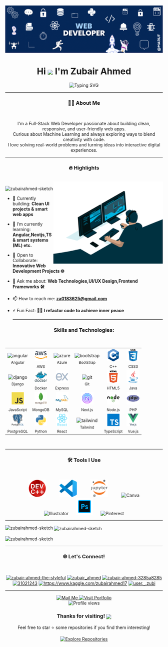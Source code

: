 ![logo](https://github.com/zubairahmed-sketch/zubairahmed-sketch/blob/main/Github_banner_gif.gif)
<h1 align="center">
  Hi <img src="https://media.tenor.com/nebZyl8oN7IAAAAi/wave-hello.gif" width="40px" style="vertical-align:middle;"/> I'm Zubair Ahmed
</h1>


<div align="center">
  <img src="https://readme-typing-svg.demolab.com?font=Fira+Code&size=28&pause=1000&color=00FFAA&center=true&vCenter=true&width=600&lines=Full+Stack+Web+Developer;ML+Enthusiast%7C+Code.+Learn.+Predict.;UI%2FUX+Designer%7C+Clean+Code+Advocate;Open+Source+Contributor" alt="Typing SVG" />
</div>


---

<h3 align="center">👨‍💻 About Me</h3>

<br>

<p align="center">
  I'm a Full-Stack Web Developer passionate about building clean, responsive, and user-friendly web apps.<br>
  Curious about Machine Learning and always exploring ways to blend creativity with code.<br>
  I love solving real-world problems and turning ideas into interactive digital experiences.
</p>


---

<h3 align="center">🔥 Highlights</h3>

<br>

<img align="right" alt="coding" width="350" src="https://github.com/zubairahmed-sketch/zubairahmed-sketch/blob/main/coding_gif.gif?raw=true">

<p align="left"> <img src="https://komarev.com/ghpvc/?username=zubairahmed-sketch&label=Profile%20views&color=0e75b6&style=flat" alt="zubairahmed-sketch" /> </p>

- 🔭 Currently building: **Clean UI projects & smart web apps** 

- 🌱 I’m currently learning: **Angular,Nextjs,TS & smart systems (ML) etc.**

- 👯 Open to Collaborate: **Innovative Web Development Projects 🌐**

- 💬 Ask me about: **Web Technologies,UI/UX Design,Frontend Frameworks 🛠️**

- 📫 How to reach me: **za0183625@gmail.com**

- ⚡ Fun Fact: **🧘‍♂️ I refactor code to achieve inner peace**

  ---

<h3 align="center">Skills and Technologies:</h3><br>
<table align="center">
  <tr>
    <td align="center"><img src="https://angular.io/assets/images/logos/angular/angular.svg" alt="angular" width="40" height="40"/><br><sub>Angular</sub></td>
    <td align="center"><img src="https://raw.githubusercontent.com/devicons/devicon/master/icons/amazonwebservices/amazonwebservices-original-wordmark.svg" alt="aws" width="40" height="40"/><br><sub>AWS</sub></td>
    <td align="center"><img src="https://www.vectorlogo.zone/logos/microsoft_azure/microsoft_azure-icon.svg" alt="azure" width="40" height="40"/><br><sub>Azure</sub></td>
    <td align="center"><img src="https://cdn.worldvectorlogo.com/logos/bootstrap-5-1.svg" alt="bootstrap" width="40" height="40"/><br><sub>Bootstrap</sub></td>
    <td align="center"><img src="https://raw.githubusercontent.com/devicons/devicon/master/icons/cplusplus/cplusplus-original.svg" alt="cplusplus" width="40" height="40"/><br><sub>C++</sub></td>
    <td align="center"><img src="https://raw.githubusercontent.com/devicons/devicon/master/icons/css3/css3-original-wordmark.svg" alt="css3" width="40" height="40"/><br><sub>CSS3</sub></td>
  </tr>
  <tr>
    <td align="center"><img src="https://cdn.worldvectorlogo.com/logos/django.svg" alt="django" width="40" height="40"/><br><sub>Django</sub></td>
    <td align="center"><img src="https://raw.githubusercontent.com/devicons/devicon/master/icons/docker/docker-original-wordmark.svg" alt="docker" width="40" height="40"/><br><sub>Docker</sub></td>
    <td align="center"><img src="https://github.com/zubairahmed-sketch/zubairahmed-sketch/blob/main/expressjs_logo.png" alt="express" width="40" height="40"/><br><sub>Express</sub></td>
    <td align="center"><img src="https://www.vectorlogo.zone/logos/git-scm/git-scm-icon.svg" alt="git" width="40" height="40"/><br><sub>Git</sub></td>
    <td align="center"><img src="https://raw.githubusercontent.com/devicons/devicon/master/icons/html5/html5-original-wordmark.svg" alt="html5" width="40" height="40"/><br><sub>HTML5</sub></td>
    <td align="center"><img src="https://raw.githubusercontent.com/devicons/devicon/master/icons/java/java-original.svg" alt="java" width="40" height="40"/><br><sub>Java</sub></td>
  </tr>
  <tr>
    <td align="center"><img src="https://raw.githubusercontent.com/devicons/devicon/master/icons/javascript/javascript-original.svg" alt="javascript" width="40" height="40"/><br><sub>JavaScript</sub></td>
    <td align="center"><img src="https://raw.githubusercontent.com/devicons/devicon/master/icons/mongodb/mongodb-original-wordmark.svg" alt="mongodb" width="40" height="40"/><br><sub>MongoDB</sub></td>
    <td align="center"><img src="https://raw.githubusercontent.com/devicons/devicon/master/icons/mysql/mysql-original-wordmark.svg" alt="mysql" width="40" height="40"/><br><sub>MySQL</sub></td>
    <td align="center"><img src="https://github.com/zubairahmed-sketch/zubairahmed-sketch/blob/main/Nextjs_logo.png" alt="nextjs" width="40" height="40"/><br><sub>Next.js</sub></td>
    <td align="center"><img src="https://raw.githubusercontent.com/devicons/devicon/master/icons/nodejs/nodejs-original-wordmark.svg" alt="nodejs" width="40" height="40"/><br><sub>Node.js</sub></td>
    <td align="center"><img src="https://raw.githubusercontent.com/devicons/devicon/master/icons/php/php-original.svg" alt="php" width="40" height="40"/><br><sub>PHP</sub></td>
  </tr>
  <tr>
    <td align="center"><img src="https://raw.githubusercontent.com/devicons/devicon/master/icons/postgresql/postgresql-original-wordmark.svg" alt="postgresql" width="40" height="40"/><br><sub>PostgreSQL</sub></td>
    <td align="center"><img src="https://raw.githubusercontent.com/devicons/devicon/master/icons/python/python-original.svg" alt="python" width="40" height="40"/><br><sub>Python</sub></td>
    <td align="center"><img src="https://raw.githubusercontent.com/devicons/devicon/master/icons/react/react-original-wordmark.svg" alt="react" width="40" height="40"/><br><sub>React</sub></td>
    <td align="center"><img src="https://www.vectorlogo.zone/logos/tailwindcss/tailwindcss-icon.svg" alt="tailwind" width="40" height="40"/><br><sub>Tailwind</sub></td>
    <td align="center"><img src="https://raw.githubusercontent.com/devicons/devicon/master/icons/typescript/typescript-original.svg" alt="typescript" width="40" height="40"/><br><sub>TypeScript</sub></td>
    <td align="center"><img src="https://raw.githubusercontent.com/devicons/devicon/master/icons/vuejs/vuejs-original-wordmark.svg" alt="vuejs" width="40" height="40"/><br><sub>Vue.js</sub></td>
  </tr>
</table>
<br>

---
<h3 align="center">🛠 Tools I Use</h3><br>
<p align="center">
  <!-- Dev++ (represented by C++) -->
   <img src="https://github.com/zubairahmed-sketch/zubairahmed-sketch/blob/main/dev_cplus_logo.jpg" alt="Dev-C++" width="55" height="55" style="margin: 0 20px;"/>

  <!-- VS Code -->
  <img src="https://raw.githubusercontent.com/devicons/devicon/master/icons/vscode/vscode-original.svg" alt="VS Code" width="55" height="55" style="margin: 0 20px;"/>
  
  <!-- Jupyter -->
  <img src="https://raw.githubusercontent.com/devicons/devicon/master/icons/jupyter/jupyter-original-wordmark.svg" alt="Jupyter" width="55" height="55" style="margin: 0 20px;"/>
  
  <!-- Canva -->
  <img src="https://www.vectorlogo.zone/logos/canva/canva-icon.svg" alt="Canva" width="55" height="55" style="margin: 0 20px;"/>
  
  <!-- Adobe Illustrator -->
  <img src="https://www.vectorlogo.zone/logos/adobe_illustrator/adobe_illustrator-icon.svg" alt="Illustrator" width="55" height="55" style="margin: 0 20px;"/>
  
  <!-- Photoshop -->
<img src="https://github.com/zubairahmed-sketch/zubairahmed-sketch/blob/main/photoshop_logo.png" alt="Photoshop" width="55" height="55"/>

  
  <!-- Pinterest -->
  <img src="https://www.vectorlogo.zone/logos/pinterest/pinterest-icon.svg" alt="Pinterest" width="55" height="55" style="margin: 0 20px;"/>
</p>


---

<p><img align="left" src="https://github-readme-stats.vercel.app/api/top-langs?username=zubairahmed-sketch&show_icons=true&locale=en&layout=compact" alt="zubairahmed-sketch" /></p>

<p>&nbsp;<img align="center" src="https://github-readme-stats.vercel.app/api?username=zubairahmed-sketch&show_icons=true&locale=en" alt="zubairahmed-sketch" /></p>

<p><img align="center" src="https://github-readme-streak-stats.herokuapp.com/?user=zubairahmed-sketch&" alt="zubairahmed-sketch" /></p>

---
<h3 align="center">🌐 Let's Connect!</h3><br>
<p align="center">
<a href="https://codepen.io/zubair-ahmed-the-styleful" target="blank"><img align="center" src="https://raw.githubusercontent.com/rahuldkjain/github-profile-readme-generator/master/src/images/icons/Social/codepen.svg" alt="zubair-ahmed-the-styleful" height="30" width="40" /></a>
<a href="https://dev.to/zubair_ahmed" target="blank"><img align="center" src="https://raw.githubusercontent.com/rahuldkjain/github-profile-readme-generator/master/src/images/icons/Social/devto.svg" alt="zubair_ahmed" height="30" width="40" /></a>
<a href="https://linkedin.com/in/zubair-ahmed-3285a8285" target="blank"><img align="center" src="https://raw.githubusercontent.com/rahuldkjain/github-profile-readme-generator/master/src/images/icons/Social/linked-in-alt.svg" alt="zubair-ahmed-3285a8285" height="30" width="40" /></a>
<a href="https://stackoverflow.com/users/31021243" target="blank"><img align="center" src="https://raw.githubusercontent.com/rahuldkjain/github-profile-readme-generator/master/src/images/icons/Social/stack-overflow.svg" alt="31021243" height="30" width="40" /></a>
<a href="https://kaggle.com/https://www.kaggle.com/zubairahmed17" target="blank"><img align="center" src="https://raw.githubusercontent.com/rahuldkjain/github-profile-readme-generator/master/src/images/icons/Social/kaggle.svg" alt="https://www.kaggle.com/zubairahmed17" height="30" width="40" /></a>
<a href="https://instagram.com/user._.zubi" target="blank"><img align="center" src="https://raw.githubusercontent.com/rahuldkjain/github-profile-readme-generator/master/src/images/icons/Social/instagram.svg" alt="user._.zubi" height="30" width="40" /></a>
</p>

---

<div align="center">
    <a href="mailto:za0183625@gmail.com" target="_blank">
        <img src="https://img.shields.io/badge/Mail%20Me-%23EA4335?style=flat-square&logo=gmail&logoColor=white" alt="Mail Me">
    </a>
    <a href="https://my-portfolio-green-pi-92.vercel.app/" target="_blank">
        <img src="https://img.shields.io/badge/Visit%20Portfolio-%23DB4437?style=flat-square&logo=google-chrome&logoColor=white" alt="Visit Portfolio">
    </a>
    <br/>
    <img src="https://img.shields.io/badge/Profile%20views-2756-brightgreen" alt="Profile views">
</div>

<!-- Thanks Message -->
<div align="center">
    <h3>Thanks for visiting! <img src="https://media.tenor.com/nebZyl8oN7IAAAAi/wave-hello.gif" width="40px" style="vertical-align:middle;"/></h3>
    <p>Feel free to star ⭐ some repositories if you find them interesting!</p>
    <a href="https://github.com/zubairahmed-sketch?tab=repositories" target="_blank">
        <img src="https://img.shields.io/badge/Explore%20My%20Repositories-%2304AA6D?style=flat-square&logo=github&logoColor=white" alt="Explore Repositories">
    </a>
</div>
